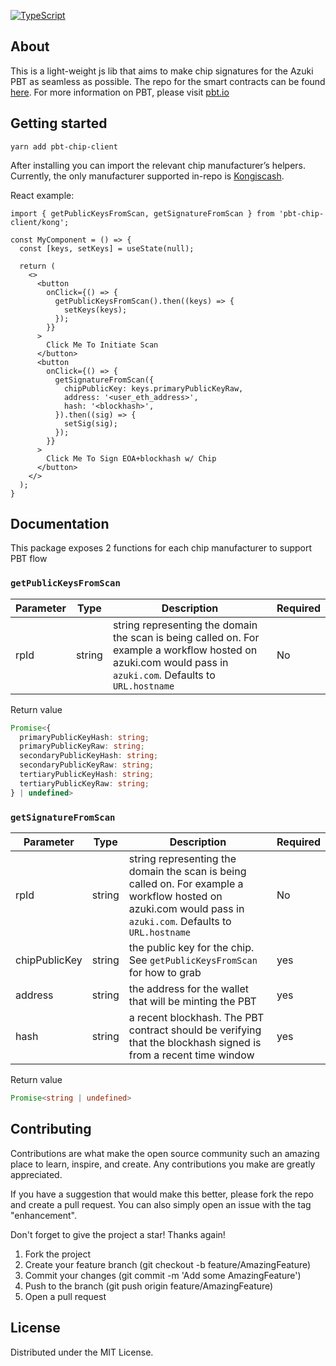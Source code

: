 [![TypeScript](https://badges.frapsoft.com/typescript/code/typescript.png?v=101)](https://www.typescriptlang.org/)

## About

This is a light-weight js lib that aims to make chip signatures for the Azuki PBT as seamless as possible. The repo for the smart contracts can be found [here](https://github.com/chiru-labs/pbt). For more information on PBT, please visit [pbt.io](https://www.pbt.io/)

## Getting started

```
yarn add pbt-chip-client
```

After installing you can import the relevant chip manufacturer’s helpers. Currently, the only manufacturer supported in-repo is [Kongiscash](https://twitter.com/kongiscash).

React example:

```tsx
import { getPublicKeysFromScan, getSignatureFromScan } from 'pbt-chip-client/kong';

const MyComponent = () => {
  const [keys, setKeys] = useState(null);

  return (
    <>
      <button
        onClick={() => {
          getPublicKeysFromScan().then((keys) => {
            setKeys(keys);
          });
        }}
      >
        Click Me To Initiate Scan
      </button>
      <button
        onClick={() => {
          getSignatureFromScan({
            chipPublicKey: keys.primaryPublicKeyRaw,
            address: '<user_eth_address>',
            hash: '<blockhash>',
          }).then((sig) => {
            setSig(sig);
          });
        }}
      >
        Click Me To Sign EOA+blockhash w/ Chip
      </button>
    </>
  );
}
```

## Documentation

This package exposes 2 functions for each chip manufacturer to support PBT flow

### `getPublicKeysFromScan`

| Parameter | Type | Description | Required |
| ------------- | ------------- | ------------- | ------------- |
| rpId | string | string representing the domain the scan is being called on. For example a workflow hosted on azuki.com would pass in `azuki.com`. Defaults to `URL.hostname` | No |

Return value

```ts
Promise<{
  primaryPublicKeyHash: string;
  primaryPublicKeyRaw: string;
  secondaryPublicKeyHash: string;
  secondaryPublicKeyRaw: string;
  tertiaryPublicKeyHash: string;
  tertiaryPublicKeyRaw: string;
} | undefined>
```


### `getSignatureFromScan`

| Parameter | Type | Description | Required |
| ------------- | ------------- | ------------- | ------------- |
| rpId | string | string representing the domain the scan is being called on. For example a workflow hosted on azuki.com would pass in `azuki.com`. Defaults to `URL.hostname` | No |
| chipPublicKey | string | the public key for the chip. See `getPublicKeysFromScan` for how to grab | yes |
| address | string | the address for the wallet that will be minting the PBT | yes |
| hash | string | a recent blockhash. The PBT contract should be verifying that the blockhash signed is from a recent time window | yes |

Return value

```ts
Promise<string | undefined>
```

## Contributing

Contributions are what make the open source community such an amazing place to learn, inspire, and create. Any contributions you make are greatly appreciated.

If you have a suggestion that would make this better, please fork the repo and create a pull request. You can also simply open an issue with the tag "enhancement".

Don't forget to give the project a star! Thanks again!

1. Fork the project
2. Create your feature branch (git checkout -b feature/AmazingFeature)
3. Commit your changes (git commit -m 'Add some AmazingFeature')
4. Push to the branch (git push origin feature/AmazingFeature)
5. Open a pull request

<!-- LICENSE -->

## License

Distributed under the MIT License.
